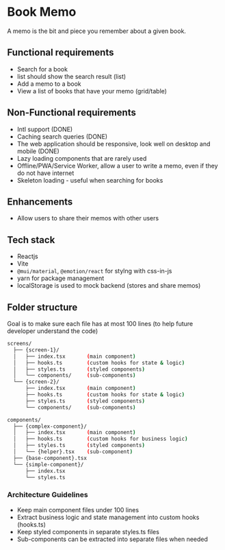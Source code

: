 # Book Memo
A memo is the bit and piece you remember about a given book.

## Functional requirements
- Search for a book 
- list should show the search result (list)
- Add a memo to a book
- View a list of books that have your memo (grid/table)

## Non-Functional requirements
- Intl support (DONE)
- Caching search queries (DONE)
- The web application should be responsive, look well on desktop and mobile (DONE)
- Lazy loading components that are rarely used
- Offline/PWA/Service Worker, allow a user to write a memo, even if they do not have internet
- Skeleton loading - useful when searching for books

## Enhancements
- Allow users to share their memos with other users


## Tech stack
- Reactjs
- Vite
- `@mui/material`, `@emotion/react` for stylng with css-in-js
- yarn for package management
- localStorage is used to mock backend (stores and share memos)

## Folder structure 
Goal is to make sure each file has at most 100 lines (to help future developer understand the code)

```sh
screens/
  ├── {screen-1}/
  │   ├── index.tsx       (main component)
  │   ├── hooks.ts        (custom hooks for state & logic)
  │   ├── styles.ts       (styled components)
  │   └── components/     (sub-components)
  └── {screen-2}/
      ├── index.tsx       (main component)
      ├── hooks.ts        (custom hooks for state & logic)
      ├── styles.ts       (styled components)
      └── components/     (sub-components)

components/
  ├── {complex-component}/
  │   ├── index.tsx       (main component)
  │   ├── hooks.ts        (custom hooks for business logic)
  │   ├── styles.ts       (styled components)
  │   └── {helper}.tsx    (sub-component)
  ├── {base-component}.tsx
  └── {simple-component}/
      ├── index.tsx
      └── styles.ts
```

### Architecture Guidelines
- Keep main component files under 100 lines
- Extract business logic and state management into custom hooks (hooks.ts)
- Keep styled components in separate styles.ts files
- Sub-components can be extracted into separate files when needed
